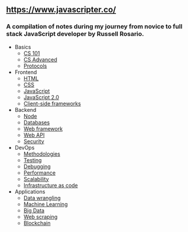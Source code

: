 ## https://www.javascripter.co/

### A compilation of notes during my journey from novice to full stack JavaScript developer by Russell Rosario.

- Basics
  - [CS 101](content/basics/cs101.md)
  - [CS Advanced](content/basics/cs_advanced.md)
  - [Protocols](content/basics/protocols.md)
- Frontend
  - [HTML](content/frontend/html.md)
  - [CSS](content/frontend/css.md)
  - [JavaScript](content/frontend/js.md)
  - [JavaScript 2.0](content/frontend/js2.md)
  - [Client-side frameworks](content/frontend/client_side_frameworks.md)
- Backend
  - [Node](content/backend/node.md)
  - [Databases](content/backend/databases.md)
  - [Web framework](content/backend/web_framework.md)
  - [Web API](content/backend/web_api.md)
  - [Security](content/backend/security.md)
- DevOps
  - [Methodologies](content/devops/methodologies.md)
  - [Testing](content/devops/testing.md)
  - [Debugging](content/devops/debugging.md)
  - [Performance](content/devops/performance.md)
  - [Scalability](content/devops/scalability.md)
  - [Infrastructure as code](content/devops/iac.md)
- Applications
  - [Data wrangling](content/applications/data_wrangling.md)
  - [Machine Learning](content/applications/machine_learning.md)
  - [Big Data](content/applications/big_data.md)
  - [Web scraping](content/applications/web_scraping.md)
  - [Blockchain](content/applications/blockchain.md)
